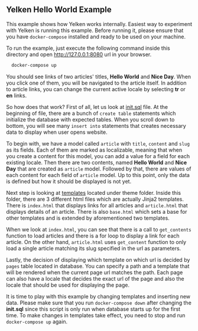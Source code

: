 ## Yelken Hello World Example
This example shows how Yelken works internally.
Easiest way to experiment with Yelken is running this example.
Before running it, please ensure that you have `docker-compose` installed and ready to be used on your machine.

To run the example, just execute the following command inside this directory and open http://127.0.0.1:8080 url in your browser.
```sh
  docker-compose up
```
You should see links of two articles' titles, **Hello World** and **Nice Day**.
When you click one of them, you will be navigated to the article itself.
In addition to article links, you can change the current active locale by selecting **tr** or **en** links.

So how does that work? First of all, let us look at [init.sql](init/init.sql) file.
At the beginning of file, there are a bunch of `create table` statements which initialize the database with expected tables.
When you scroll down to bottom, you will see many `insert into` statements that creates necessary data to display when user opens website.

To begin with, we have a model called `article` with `title`, `content` and `slug` as its fields.
Each of them are marked as localizable, meaning that when you create a content for this model, you can add a value for a field for each existing locale.
Then there are two contents, named **Hello World** and **Nice Day** that are created as `article` model.
Followed by that, there are values of each content for each field of `article` model.
Up to this point, only the data is defined but how it should be displayed is not yet.

Next step is looking at [templates](theme/templates) located under theme folder.
Inside this folder, there are 3 different html files which are actually Jinja2 templates.
There is `index.html` that displays links for all articles and `article.html` that displays details of an article.
There is also `base.html` which sets a base for other templates and is extended by aforementioned two templates.

When we look at `index.html`, you can see that there is a call to `get_contents` function to load articles and there is a for loop to display a link for each article.
On the other hand, `article.html` uses `get_content` function to only load a single article matching its slug specified in the url as parameters.

Lastly, the decision of displaying which template on which url is decided by `pages` table located in database.
You can specify a path and a template that will be rendered when the current page url matches the path.
Each page can also have a locale that decides the exact url of the page and also the locale that should be used for displaying the page.

It is time to play with this example by changing templates and inserting new data.
Please make sure that you run `docker-compose down` after changing the **init.sql** since this script is only run when database starts up for the first time.
To make changes in templates take effect, you need to stop and run `docker-compose up` again.
